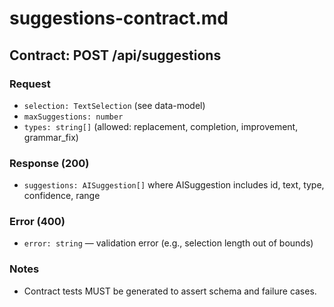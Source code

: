 # suggestions-contract.md

## Contract: POST /api/suggestions

### Request
- `selection: TextSelection` (see data-model)
- `maxSuggestions: number`
- `types: string[]` (allowed: replacement, completion, improvement, grammar_fix)

### Response (200)
- `suggestions: AISuggestion[]` where AISuggestion includes id, text, type, confidence, range

### Error (400)
- `error: string` — validation error (e.g., selection length out of bounds)

### Notes
- Contract tests MUST be generated to assert schema and failure cases.
